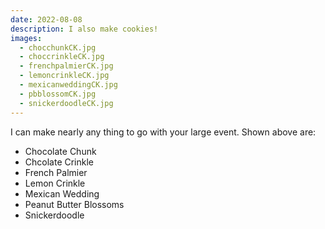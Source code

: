 ```yaml
---
date: 2022-08-08
description: I also make cookies!
images:
  - chocchunkCK.jpg
  - choccrinkleCK.jpg
  - frenchpalmierCK.jpg
  - lemoncrinkleCK.jpg
  - mexicanweddingCK.jpg
  - pbblossomCK.jpg
  - snickerdoodleCK.jpg
---
```


I can make nearly any thing to go with your large event. Shown above are:

- Chocolate Chunk
- Chcolate Crinkle
- French Palmier
- Lemon Crinkle
- Mexican Wedding
- Peanut Butter Blossoms
- Snickerdoodle
